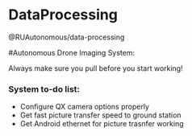 # DataProcessing

@RUAutonomous/data-processing

#Autonomous Drone Imaging System:

Always make sure you pull before you start working!

### System to-do list:
- Configure QX camera options properly
- Get fast picture transfer speed to ground station
- Get Android ethernet for picture trasnfer working


